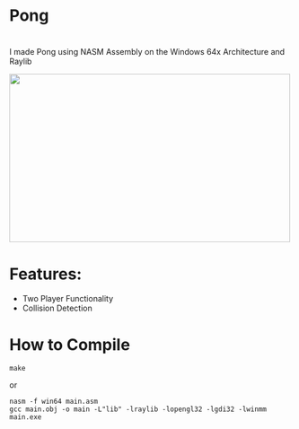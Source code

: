 # Pong
#
I made Pong using NASM Assembly on the Windows 64x Architecture and Raylib

<img src="https://github.com/Akihiro120/pong-assembly-windows/assets/127700131/5fe59a45-552e-48bb-8743-0ad7e154123f" width="500" height="300">

# Features:
<ul>
  <li>Two Player Functionality</li>
  <li>Collision Detection</li>
</ul>

# How to Compile
```
make
```

or

```
nasm -f win64 main.asm
gcc main.obj -o main -L"lib" -lraylib -lopengl32 -lgdi32 -lwinmm
main.exe
```
